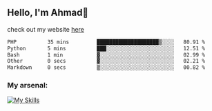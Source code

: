 
## Hello, I'm Ahmad👋

check out my website [here](https://ahmadalwi.com/)

<!--START_SECTION:waka-->

```txt
PHP          35 mins         ████████████████████▒░░░░   80.91 %
Python       5 mins          ███░░░░░░░░░░░░░░░░░░░░░░   12.51 %
Bash         1 min           ▓░░░░░░░░░░░░░░░░░░░░░░░░   02.99 %
Other        0 secs          ▓░░░░░░░░░░░░░░░░░░░░░░░░   02.21 %
Markdown     0 secs          ▒░░░░░░░░░░░░░░░░░░░░░░░░   00.82 %
```

<!--END_SECTION:waka-->

### My arsenal:

[![My Skills](https://skillicons.dev/icons?i=js,ts,py,go,react,nextjs,svelte,nodejs,django,tailwind,html,css,sass,firebase,mongodb,postgres,mysql,redis,git,github,docker,vscode,figma,godot)](https://skillicons.dev)
